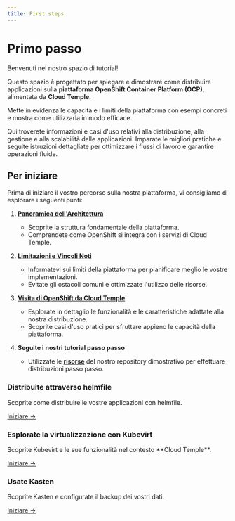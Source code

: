 ```yaml
---
title: First steps
---
```


# Primo passo

Benvenuti nel nostro spazio di tutorial!

Questo spazio è progettato per spiegare e dimostrare come distribuire applicazioni sulla **piattaforma OpenShift Container Platform (OCP)**, alimentata da **Cloud Temple**.

Mette in evidenza le capacità e i limiti della piattaforma con esempi concreti e mostra come utilizzarla in modo efficace.

Qui troverete informazioni e casi d'uso relativi alla distribuzione, alla gestione e alla scalabilità delle applicazioni. Imparate le migliori pratiche e seguite istruzioni dettagliate per ottimizzare i flussi di lavoro e garantire operazioni fluide.

## Per iniziare

Prima di iniziare il vostro percorso sulla nostra piattaforma, vi consigliamo di esplorare i seguenti punti:

1. [**Panoramica dell'Architettura**](../concepts.md#architecture-générale-de-la-plateforme)
   - Scoprite la struttura fondamentale della piattaforma.
   - Comprendete come OpenShift si integra con i servizi di Cloud Temple.

2. [**Limitazioni e Vincoli Noti**](../concepts.md#limites-actuelles-de-loffre-redhat-openshift-en-environnement-secnumcloud)
   - Informatevi sui limiti della piattaforma per pianificare meglio le vostre implementazioni.
   - Evitate gli ostacoli comuni e ottimizzate l'utilizzo delle risorse.

3. [**Visita di OpenShift da Cloud Temple**](../quickstart.md)
   - Esplorate in dettaglio le funzionalità e le caratteristiche adattate alla nostra distribuzione.
   - Scoprite casi d'uso pratici per sfruttare appieno le capacità della piattaforma.

4. **Seguite i nostri tutorial passo passo**
   - Utilizzate le [**risorse**](https://github.com/Cloud-Temple/product-openshift-how-to/tree/main) del nostro repository dimostrativo per effettuare distribuzioni passo passo.


<div class="card-grid">
  <div class="card">
    <h3>Distribuite attraverso helmfile</h3>
    <p>Scoprite come distribuire le vostre applicazioni con helmfile.</p>
    <a href="./deploy-through-helmfile" class="card-link">Iniziare &rarr;</a>
  </div>
  <div class="card">
    <h3>Esplorate la virtualizzazione con Kubevirt</h3>
    <p>Scoprite Kubevirt e le sue funzionalità nel contesto **Cloud Temple**.</p>
    <a href="./deploy-vm-with-kubevirt" class="card-link">Iniziare &rarr;</a>
  </div>
  <div class="card">
    <h3>Usate Kasten</h3>
    <p>Scoprite Kasten e configurate il backup dei vostri dati.</p>
    <a href="./using-kasten" class="card-link">Iniziare &rarr;</a>
  </div>
</div>